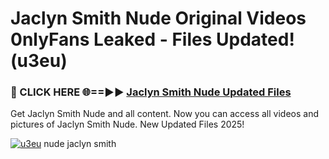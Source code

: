 # Jaclyn Smith Nude Original Videos 0nlyFans Leaked - Files Updated! (u3eu)

<h3>🔴 CLICK HERE 🌐==►► <a href="https://tinyurl.com/yc6ubb5a" rel="nofollow">Jaclyn Smith Nude Updated Files</a></h3>

Get Jaclyn Smith Nude and all content. Now you can access all videos and pictures of Jaclyn Smith Nude. New Updated Files 2025!

[![u3eu](https://i.imgur.com/7eu0CRL.gif)](https://tinyurl.com/yc6ubb5a)
nude jaclyn smith